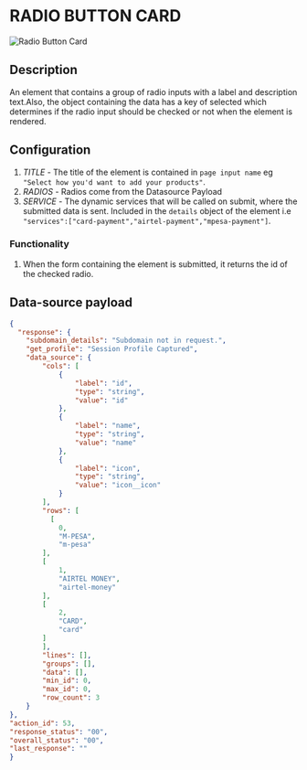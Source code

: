 # RADIO BUTTON CARD

![Radio Button Card](https://i.postimg.cc/d3v7wyDB/Screenshot-2024-08-30-102608.png)

## Description

An element that contains a group of radio inputs with a label and description text.Also, the object containing the data has a key of selected which determines if the radio input should be checked or not when the element is rendered.

## Configuration

1. *TITLE* - The title of the element is contained in `page input name` eg `"Select how you'd want to add your products"`.
2. *RADIOS* - Radios come from the Datasource Payload
3. *SERVICE* - The dynamic services that will be called on submit, where the submitted data is sent. Included in the `details` object of the element i.e  `"services":["card-payment","airtel-payment","mpesa-payment"]`.

### Functionality

1. When the form containing the element is submitted, it returns the id of the checked radio.

## Data-source payload

``` json
{
  "response": {
    "subdomain_details": "Subdomain not in request.",
    "get_profile": "Session Profile Captured",
    "data_source": {
        "cols": [
            {
                "label": "id",
                "type": "string",
                "value": "id"
            },
            {
                "label": "name",
                "type": "string",
                "value": "name"
            },
            {
                "label": "icon",
                "type": "string",
                "value": "icon__icon"
            }
        ],
        "rows": [
          [
            0,
            "M-PESA",
            "m-pesa"
        ],            
        [
            1,
            "AIRTEL MONEY",
            "airtel-money"
        ],
        [
            2,
            "CARD",
            "card"
        ]          
        ],
        "lines": [],
        "groups": [],
        "data": [],
        "min_id": 0,
        "max_id": 0,
        "row_count": 3
    }
},
"action_id": 53,
"response_status": "00",
"overall_status": "00",
"last_response": ""
}

```